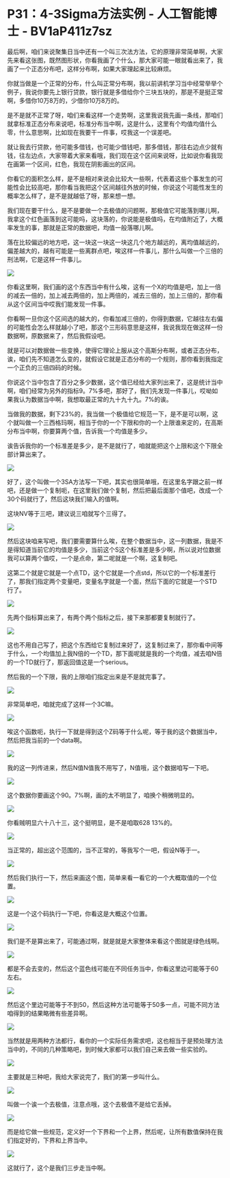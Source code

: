 # P31：4-3Sigma方法实例 - 人工智能博士 - BV1aP411z7sz

最后啊，咱们来说聚集日当中还有一个叫三次法方法，它的原理非常简单啊，大家先来看这张图，既然图形状，你看我画了个什么，那大家可能一眼就看出来了，我画了一个正态分布吧，这样分布啊，如果大家理起来比较麻烦。

你就当做是一个正常的分布，什么叫正常分布啊，我以前讲机学习当中经常举举个例子，我说你要先上银行贷款，银行就是多借给你个三块五块的，那是不是挺正常啊，多借你10万8万的，少借你10万8万的。

是不是就不正常了呀，咱们来看这样一个走势啊，这里我说我先画一条线，那咱们就拿标准正态分布来说吧，标准分布当中啊，这是什么，这里有个均值均值什么零，什么意思啊，比如现在我要干一件事，哎我这一个误差吧。

就让我去行贷款，他可能多借钱，也可能少借钱吧，那多借钱，那往右边点少就有钱，往左边点，大家带着大家来看哦，我们现在这个区间来说呀，比如说你看我现在画第一个区间，红色，我现在阴影画出的区间。

你看它的面积怎么样，是不是相对来说会比较大一些啊，代表着这些个事发生的可能性会比较高吧，那你看当我把这个区间越往外放的时候，你说这个可能性发生的概率怎么样了，是不是就越低了呀，那来想一想。

我们现在要干什么，是不是要做一个去极值的问题啊，那极值它可能落到哪儿啊，我拿这个红色画落到这可能吗，这块落的，你说能是极值吗，在均值附近了，大概率发生的事，那就是正常的数据吧，均值一般落哪儿啊。

落在比较偏远的地方吧，这一块这一块这一块这几个地方越远的，离均值越远的，偏差越大的，越有可能是一些离群点吧，唉这样一件事儿，那什么叫做一个三倍的刑法啊，它是这样一件事儿。



![](img/f47d9c802f949af678607c225a1d6b20_1.png)

你看这里啊，我们画的这个东西当中有什么唉，这有一个X的均值是吧，加上一倍的减去一倍的，加上减去两倍的，加上两倍的，减去三倍的，加上三倍的，那你看从这个区间当中哎我们能发现一件事。

你看啊一旦你这个区间选的越大的，你看加减三倍的，你得到数据，它越往左右偏的可能性会怎么样就越小了吧，那这个三形码意思是这样，我说我现在做这样一份数据啊，原数据来了，然后我假设吧。

就是可以对数据做一些变换，使得它理论上服从这个高斯分布啊，或者正态分布，诶，咱们先不知道怎么变的，就假设它就是正态分布的一个规则，那你看到我指定一个正负的三倍四码的时候。

你说这个当中包含了百分之多少数据，这个值已经给大家列出来了，这是统计当中啊，咱们经常为另外的指标9。7%多吧，那好了，我们先发现一件事儿，哎呦如果我认为数据当中啊，我想取最正常的九十九十九。7%的诶。

当做我的数据，剩下23%的，我当做一个极值给它规范一下，是不是可以啊，这个就叫做一个三西格玛啊，相当于你的一个下限和你的一个上限谁来定的，在高斯分布当中啊，你要算两个值，告诉我一个均值是多少。

诶告诉我你的一个标准差是多少，是不是就行了，咱就能把这个上限和这个下限全部计算出来了。

![](img/f47d9c802f949af678607c225a1d6b20_3.png)

好了，这个叫做一个3SA方法写一下吧，其实也很简单哦，在这里名字跟之前一样吧，还是做一个复制呃，在这里我们做个复制，然后把最后面那个值吧，改成一个30个码就行了，然后这块我们输入的值啊。

这块NV等于三吧，建议说三咱就写个三得了。

![](img/f47d9c802f949af678607c225a1d6b20_5.png)

然后这块咱来写吧，我们要需要算什么唉，在整个数据当中，这一列数据，我是不是得知道当前它的均值是多少，当前这个S这个标准差是多少啊，所以说对位数据我可以算两个值哎，一个是点命，第二呢就是一个啊，这复制吧。

这第二个就是它就是一个点TD，这个它就是一个点std，所以它的一个标准差行了，那我们指定两个变量吧，变量名字就是一个面，然后下面的它就是一个STD行了。



![](img/f47d9c802f949af678607c225a1d6b20_7.png)

先两个指标算出来了，有两个两个指标之后，接下来那都要复制就行了。

![](img/f47d9c802f949af678607c225a1d6b20_9.png)

这也不用自己写了，把这个东西给它复制过来好了，这复制过来了，那你看中间等于什么，一个均值加上我N倍的一个TD，那下面呢就是我的一个均值，减去咱N倍的一个TD就行了，那返回值这是一个serious。

然后我的一个下限，我的上限咱们指定出来是不是就完事了。

![](img/f47d9c802f949af678607c225a1d6b20_11.png)

非常简单吧，咱就完成了这样一个3C嘛。

![](img/f47d9c802f949af678607c225a1d6b20_13.png)

唉这个函数呃，执行一下就是得到这个Z码等于什么呢，等于我的这个数据当中，然后把我当前的一个data啊。



![](img/f47d9c802f949af678607c225a1d6b20_15.png)

我的这一列传进来，然后N值N值我不用写了，N值哦，这个数据咱写一下吧。

![](img/f47d9c802f949af678607c225a1d6b20_17.png)

这个数据你要画这个90。7%啊，画的太不明显了，咱换个稍微明显的。

![](img/f47d9c802f949af678607c225a1d6b20_19.png)

你看贼明显六十八十三，这个挺明显，是不是咱取628 13%的。

![](img/f47d9c802f949af678607c225a1d6b20_21.png)

当正常的，超出这个范围的，当不正常的，等我写个一吧，假设N等于一。

![](img/f47d9c802f949af678607c225a1d6b20_23.png)

然后我们执行一下，然后来画这个图，简单来看一看它的一个大概取值的一个位置。

![](img/f47d9c802f949af678607c225a1d6b20_25.png)

这是一个这个码执行一下吧，你看这是大概这个位置。

![](img/f47d9c802f949af678607c225a1d6b20_27.png)

我们是不是算出来了，可能通过啊，就是就是大家整体来看这个图就是绿色线啊。

![](img/f47d9c802f949af678607c225a1d6b20_29.png)

都是不会去变的，然后这个蓝色线可能在不同任务当中，你看这里边可能等于60左右。

![](img/f47d9c802f949af678607c225a1d6b20_31.png)

然后这个里边可能等于不到50，然后这种方法可能等于50多一点，可能不同方法咱得到的结果略微有些差异啊。



![](img/f47d9c802f949af678607c225a1d6b20_33.png)

当然就是用两种方法都行，看你的一个实际任务需求吧，这也相当于是预处理方法当中的，不同的几种策略吧，到时候大家都可以我们自己来去做一些实验的。



![](img/f47d9c802f949af678607c225a1d6b20_35.png)

主要就是三种吧，我给大家说完了，我们的第一步叫什么。

![](img/f47d9c802f949af678607c225a1d6b20_37.png)

叫做一个诶一个去极值，注意点哦，这个去极值不是给它丢掉。

![](img/f47d9c802f949af678607c225a1d6b20_39.png)

而是给它做一些规范，定义好一个下界和一个上界，然后呢，让所有数值保持在我们指定好的，下界和上界当中。

![](img/f47d9c802f949af678607c225a1d6b20_41.png)

这就行了，这个是我们三步走当中啊。